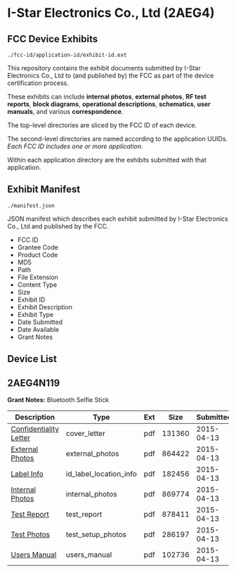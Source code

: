 # I-Star Electronics Co., Ltd (2AEG4)
## FCC Device Exhibits

```
./fcc-id/application-id/exhibit-id.ext
```

This repository contains the exhibit documents submitted by I-Star Electronics Co., Ltd to (and published by) the FCC as part of the device certification process.

These exhibits can include **internal photos**, **external photos**, **RF test reports**, **block diagrams**, **operational descriptions**, **schematics**, **user manuals**, and various **correspondence**.

The top-level directories are sliced by the FCC ID of each device.

The second-level directories are named according to the application UUIDs. *Each FCC ID includes one or more application.*

Within each application directory are the exhibits submitted with that application. 

## Exhibit Manifest

```
./manifest.json
```

JSON manifest which describes each exhibit submitted by I-Star Electronics Co., Ltd and published by the FCC.

- FCC ID
- Grantee Code
- Product Code
- MD5
- Path
- File Extension
- Content Type
- Size
- Exhibit ID
- Exhibit Description
- Exhibit Type
- Date Submitted
- Date Available
- Grant Notes

## Device List
## 2AEG4N119
**Grant Notes:** Bluetooth Selfie Stick

| Description | Type | Ext | Size | Submitted | Available |
| ----------- | ---- | --- | ---- | --------- | --------- |
| [Confidentiality Letter](2AEG4N119/25d046723288e7fd882b25f5f4669ff9/2582245.pdf) | cover_letter | pdf | 131360 | 2015-04-13 | 2015-04-13 |
| [External Photos](2AEG4N119/25d046723288e7fd882b25f5f4669ff9/2582246.pdf) | external_photos | pdf | 864422 | 2015-04-13 | 2015-04-13 |
| [Label Info](2AEG4N119/25d046723288e7fd882b25f5f4669ff9/2582248.pdf) | id_label_location_info | pdf | 182456 | 2015-04-13 | 2015-04-13 |
| [Internal Photos](2AEG4N119/25d046723288e7fd882b25f5f4669ff9/2582247.pdf) | internal_photos | pdf | 869774 | 2015-04-13 | 2015-04-13 |
| [Test Report](2AEG4N119/25d046723288e7fd882b25f5f4669ff9/2582251.pdf) | test_report | pdf | 878411 | 2015-04-13 | 2015-04-13 |
| [Test Photos](2AEG4N119/25d046723288e7fd882b25f5f4669ff9/2582250.pdf) | test_setup_photos | pdf | 286197 | 2015-04-13 | 2015-04-13 |
| [Users Manual](2AEG4N119/25d046723288e7fd882b25f5f4669ff9/2582249.pdf) | users_manual | pdf | 102736 | 2015-04-13 | 2015-04-13 |
